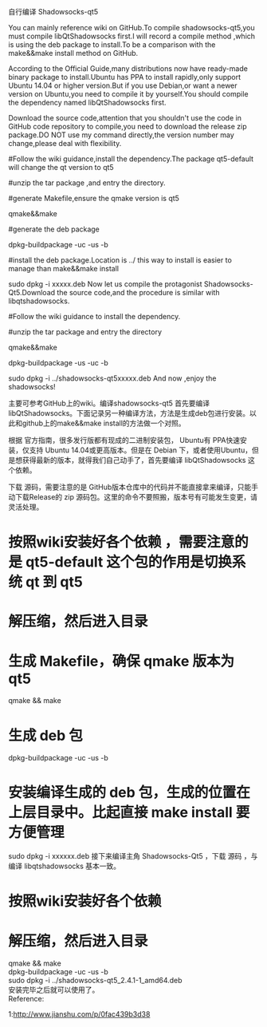 自行编译 Shadowsocks-qt5



You can mainly reference wiki on GitHub.To compile shadowsocks-qt5,you must compile libQtShadowsocks first.I will record a compile method ,which is using the deb package to install.To be a comparison with the make&&make install method on GitHub.

According to the Official Guide,many distributions now have ready-made binary package to install.Ubuntu has PPA to install rapidly,only support Ubuntu 14.04 or higher version.But if you use Debian,or want a newer version on Ubuntu,you need to compile it by yourself.You should compile the dependency named libQtShadowsocks first.

Download the source code,attention that you shouldn't use the code in GitHub code repository to compile,you need to download the release zip package.DO NOT use my command directly,the version number may change,please deal with flexibility.

#Follow the wiki guidance,install the dependency.The package qt5-default will change the qt version to qt5

#unzip the tar package ,and entry the directory.

#generate Makefile,ensure the qmake version is qt5

qmake&&make

#generate the deb package

dpkg-buildpackage -uc -us -b

#install the deb package.Location is ../    this way to install is easier to manage than make&&make install

sudo dpkg -i xxxxx.deb
Now let us compile the protagonist Shadowsocks-Qt5.Download the source code,and the procedure is similar with libqtshadowsocks.

#Follow the wiki guidance to install the dependency.

#unzip the tar package and entry the directory

qmake&&make

dpkg-buildpackage -us -uc -b

sudo dpkg -i ../shadowsocks-qt5xxxxx.deb
And now ,enjoy the shadowsocks!

主要可参考GitHub上的wiki。编译shadowsocks-qt5 首先要编译libQtShadowsocks。下面记录另一种编译方法，方法是生成deb包进行安装。以此和github上的make&&make install的方法做一个对照。

根据 官方指南，很多发行版都有现成的二进制安装包， Ubuntu有 PPA快速安装，仅支持 Ubuntu 14.04或更高版本。但是在 Debian 下，或者使用Ubuntu，但是想获得最新的版本，就得我们自己动手了，首先要编译 libQtShadowsocks 这个依赖。

下载 源码，需要注意的是 GitHub版本仓库中的代码并不能直接拿来编译，只能手动下载Release的 zip 源码包。这里的命令不要照搬，版本号有可能发生变更，请灵活处理。

# 按照wiki安装好各个依赖 ，需要注意的是 qt5-default 这个包的作用是切换系统 qt 到 qt5
# 解压缩，然后进入目录
# 生成 Makefile，确保 qmake 版本为 qt5
qmake && make
# 生成 deb 包
dpkg-buildpackage -uc -us -b
# 安装编译生成的 deb 包，生成的位置在上层目录中。比起直接 make install 要方便管理
sudo dpkg -i xxxxxx.deb
接下来编译主角 Shadowsocks-Qt5 ，下载 源码 ，与编译 libqtshadowsocks 基本一致。

# 按照wiki安装好各个依赖
# 解压缩，然后进入目录
qmake && make  
dpkg-buildpackage -uc -us -b  
sudo dpkg -i ../shadowsocks-qt5_2.4.1-1_amd64.deb  
安装完毕之后就可以使用了。  
Reference:

1:http://www.jianshu.com/p/0fac439b3d38
